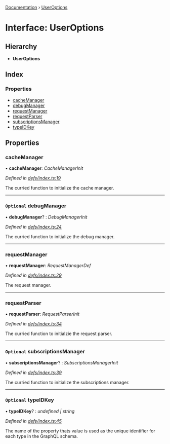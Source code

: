 [Documentation](../README.md) › [UserOptions](useroptions.md)

# Interface: UserOptions

## Hierarchy

* **UserOptions**

## Index

### Properties

* [cacheManager](useroptions.md#cachemanager)
* [debugManager](useroptions.md#optional-debugmanager)
* [requestManager](useroptions.md#requestmanager)
* [requestParser](useroptions.md#requestparser)
* [subscriptionsManager](useroptions.md#optional-subscriptionsmanager)
* [typeIDKey](useroptions.md#optional-typeidkey)

## Properties

###  cacheManager

• **cacheManager**: *CacheManagerInit*

*Defined in [defs/index.ts:19](https://github.com/badbatch/graphql-box/blob/0289bea5/packages/client/src/defs/index.ts#L19)*

The curried function to initialize the cache manager.

___

### `Optional` debugManager

• **debugManager**? : *DebugManagerInit*

*Defined in [defs/index.ts:24](https://github.com/badbatch/graphql-box/blob/0289bea5/packages/client/src/defs/index.ts#L24)*

The curried function to initialize the debug manager.

___

###  requestManager

• **requestManager**: *RequestManagerDef*

*Defined in [defs/index.ts:29](https://github.com/badbatch/graphql-box/blob/0289bea5/packages/client/src/defs/index.ts#L29)*

The request manager.

___

###  requestParser

• **requestParser**: *RequestParserInit*

*Defined in [defs/index.ts:34](https://github.com/badbatch/graphql-box/blob/0289bea5/packages/client/src/defs/index.ts#L34)*

The curried function to initialzie the request parser.

___

### `Optional` subscriptionsManager

• **subscriptionsManager**? : *SubscriptionsManagerInit*

*Defined in [defs/index.ts:39](https://github.com/badbatch/graphql-box/blob/0289bea5/packages/client/src/defs/index.ts#L39)*

The curried function to initialize the subscriptions manager.

___

### `Optional` typeIDKey

• **typeIDKey**? : *undefined | string*

*Defined in [defs/index.ts:45](https://github.com/badbatch/graphql-box/blob/0289bea5/packages/client/src/defs/index.ts#L45)*

The name of the property thats value is used as the unique
identifier for each type in the GraphQL schema.
